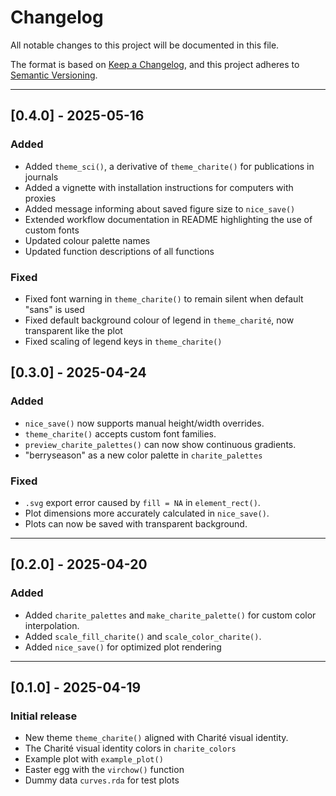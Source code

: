 # Changelog

All notable changes to this project will be documented in this file.

The format is based on [Keep a Changelog](https://keepachangelog.com/en/1.0.0/), and this project adheres to [Semantic Versioning](https://semver.org/spec/v2.0.0.html).

---


## [0.4.0] - 2025-05-16

### Added
- Added `theme_sci()`, a derivative of `theme_charite()` for publications in journals
- Added a vignette with installation instructions for computers with proxies
- Added message informing about saved figure size to `nice_save()`
- Extended workflow documentation in README highlighting the use of custom fonts
- Updated colour palette names
- Updated function descriptions of all functions

### Fixed
- Fixed font warning in `theme_charite()` to remain silent when default "sans" is used
- Fixed default background colour of legend in `theme_charité`, now transparent like the plot
- Fixed scaling of legend keys in `theme_charite()`

## [0.3.0] - 2025-04-24

### Added
- `nice_save()` now supports manual height/width overrides.
- `theme_charite()` accepts custom font families.
- `preview_charite_palettes()` can now show continuous gradients.
- "berryseason" as a new color palette in `charite_palettes`

### Fixed
- `.svg` export error caused by `fill = NA` in `element_rect()`.
- Plot dimensions more accurately calculated in `nice_save()`.
- Plots can now be saved with transparent background.

---

## [0.2.0] - 2025-04-20

### Added
- Added `charite_palettes` and `make_charite_palette()` for custom color interpolation.
- Added `scale_fill_charite()` and `scale_color_charite()`.
- Added `nice_save()` for optimized plot rendering

---

## [0.1.0] - 2025-04-19

### Initial release
- New theme `theme_charite()` aligned with Charité visual identity.
- The Charité visual identity colors in `charite_colors`
- Example plot with `example_plot()`
- Easter egg with the `virchow()` function
- Dummy data `curves.rda` for test plots